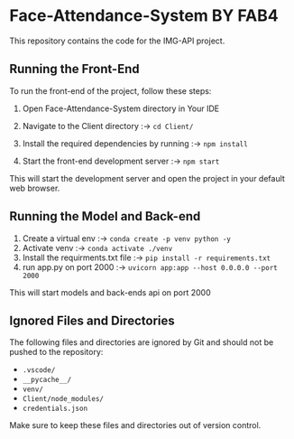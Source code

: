 # Face-Attendance-System BY FAB4

This repository contains the code for the IMG-API project.

## Running the Front-End

To run the front-end of the project, follow these steps:

1. Open Face-Attendance-System directory in Your IDE

2. Navigate to the Client directory :-> `cd Client/`

3. Install the required dependencies by running :-> `npm install`

4. Start the front-end development server :-> `npm start`

This will start the development server and open the project in your default web browser.

## Running the Model and Back-end

1. Create a virtual env :-> `conda create -p venv python -y`
2. Activate venv :-> `conda activate ./venv`
3. Install the requirments.txt file :-> `pip install -r requirements.txt`
4. run app.py on port 2000 :-> `uvicorn app:app --host 0.0.0.0 --port 2000`

This will start models and back-ends api on port 2000

## Ignored Files and Directories

The following files and directories are ignored by Git and should not be pushed to the repository:

- `.vscode/`
- `__pycache__/`
- `venv/`
- `Client/node_modules/`
- `credentials.json`

Make sure to keep these files and directories out of version control.





